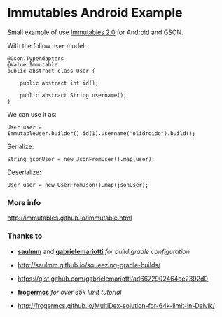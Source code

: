 # Immutables Android Example
Small example of use [Immutables 2.0](http://immutables.github.io/) for Android and GSON.

With the follow `User` model:

```
@Gson.TypeAdapters
@Value.Immutable
public abstract class User {

    public abstract int id();

    public abstract String username();
}
```

We can use it as:

```
User user = ImmutableUser.builder().id(1).username("olidroide").build();
```

Serialize:
```
String jsonUser = new JsonFromUser().map(user);
```

Deserialize:
```
User user = new UserFromJson().map(jsonUser);
```

### More info

http://immutables.github.io/immutable.html

### Thanks to

* **[saulmm](https://gist.github.com/saulmm)** and **[gabrielemariotti](https://gist.github.com/gabrielemariotti)** *for build.gradle configuration*
 * http://saulmm.github.io/squeezing-gradle-builds/
 * https://gist.github.com/gabrielemariotti/ad6672902464ee2392d0


* **[frogermcs](https://gist.github.com/frogermcs)** *for over 65k limit tutorial*
 * http://frogermcs.github.io/MultiDex-solution-for-64k-limit-in-Dalvik/

